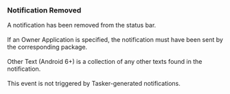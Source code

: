 ### Notification Removed

A notification has been removed from the status bar.\
\
If an Owner Application is specified, the notification must have been
sent by the corresponding package.\
\
Other Text (Android 6+) is a collection of any other texts found in the
notification.\
\
This event is not triggered by Tasker-generated notifications.
